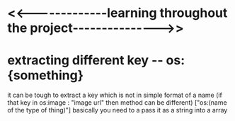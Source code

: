 # <<-------------learning throughout the project--------------->>

# extracting different key -- os:{something}
it can be tough to extract a key which is not in simple format of a name (if that key in os:image : "image url" then method can be different)
["os:(name of the type of thing)"] basically you need to a pass it as a string into a array

#